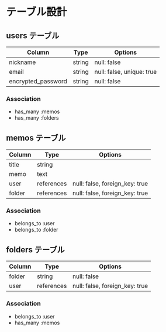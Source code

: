# テーブル設計

## users テーブル

| Column             | Type   | Options                   |
| ------------------ | ------ | ------------------------- |
| nickname           | string | null: false               |
| email              | string | null: false, unique: true |
| encrypted_password | string | null: false               |

### Association

- has_many :memos
- has_many :folders

## memos テーブル

| Column | Type       | Options                        |
| ------ | ---------- | ------------------------------ |
| title  | string     |                                |
| memo   | text       |                                |
| user   | references | null: false, foreign_key: true |
| folder | references | null: false, foreign_key: true |

### Association

- belongs_to :user
- belongs_to :folder

## folders テーブル

| Column | Type       | Options                        |
| ------ | ---------- | ------------------------------ |
| folder | string     | null: false                    |
| user   | references | null: false, foreign_key: true |

### Association

- belongs_to :user
- has_many :memos